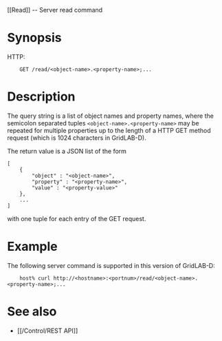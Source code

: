 [[Read]] -- Server read command

# Synopsis
HTTP:
~~~
    GET /read/<object-name>.<property-name>;...
~~~

# Description

The query string is a list of object names and property names, where the semicolon separated tuples `<object-name>.<property-name>` may be repeated for multiple properties up to the length of a HTTP GET method request (which is  1024 characters in GridLAB-D).

The return value is a JSON list of the form
~~~~
[
    {   
        "object" : "<object-name>", 
        "property" : "<property-name>", 
        "value" : "<property-value>"
    },
    ...
]
~~~~
with one tuple for each entry of the GET request. 

# Example

The following server command is supported in this version of GridLAB-D:
~~~~
    host% curl http://<hostname>:<portnum>/read/<object-name>.<property-name>;...
~~~~

# See also

* [[/Control/REST API]]
